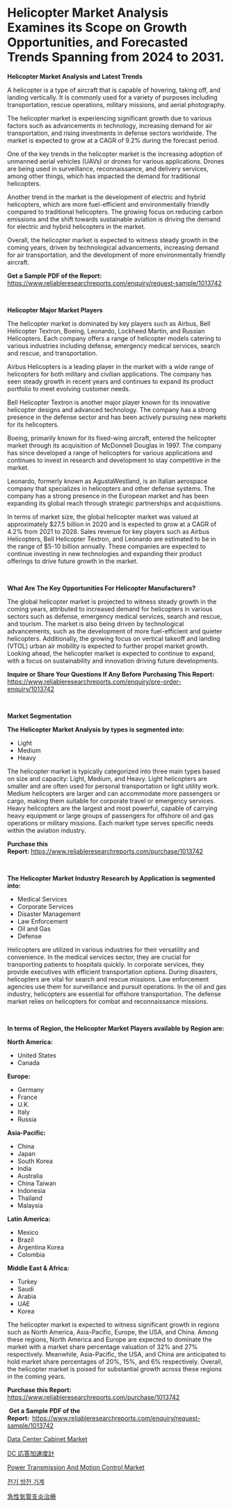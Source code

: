 <p><h1>Helicopter Market Analysis Examines its Scope on Growth Opportunities, and Forecasted Trends Spanning from 2024 to 2031.</h1></p><p><strong>Helicopter Market Analysis and Latest Trends</strong></p>
<p><p>A helicopter is a type of aircraft that is capable of hovering, taking off, and landing vertically. It is commonly used for a variety of purposes including transportation, rescue operations, military missions, and aerial photography.</p><p>The helicopter market is experiencing significant growth due to various factors such as advancements in technology, increasing demand for air transportation, and rising investments in defense sectors worldwide. The market is expected to grow at a CAGR of 9.2% during the forecast period.</p><p>One of the key trends in the helicopter market is the increasing adoption of unmanned aerial vehicles (UAVs) or drones for various applications. Drones are being used in surveillance, reconnaissance, and delivery services, among other things, which has impacted the demand for traditional helicopters.</p><p>Another trend in the market is the development of electric and hybrid helicopters, which are more fuel-efficient and environmentally friendly compared to traditional helicopters. The growing focus on reducing carbon emissions and the shift towards sustainable aviation is driving the demand for electric and hybrid helicopters in the market.</p><p>Overall, the helicopter market is expected to witness steady growth in the coming years, driven by technological advancements, increasing demand for air transportation, and the development of more environmentally friendly aircraft.</p></p>
<p><strong>Get a Sample PDF of the Report:&nbsp;</strong> <a href="https://www.reliableresearchreports.com/enquiry/request-sample/1013742">https://www.reliableresearchreports.com/enquiry/request-sample/1013742</a></p>
<p>&nbsp;</p>
<p><strong>Helicopter Major Market Players</strong></p>
<p><p>The helicopter market is dominated by key players such as Airbus, Bell Helicopter Textron, Boeing, Leonardo, Lockheed Martin, and Russian Helicopters. Each company offers a range of helicopter models catering to various industries including defense, emergency medical services, search and rescue, and transportation.</p><p>Airbus Helicopters is a leading player in the market with a wide range of helicopters for both military and civilian applications. The company has seen steady growth in recent years and continues to expand its product portfolio to meet evolving customer needs.</p><p>Bell Helicopter Textron is another major player known for its innovative helicopter designs and advanced technology. The company has a strong presence in the defense sector and has been actively pursuing new markets for its helicopters.</p><p>Boeing, primarily known for its fixed-wing aircraft, entered the helicopter market through its acquisition of McDonnell Douglas in 1997. The company has since developed a range of helicopters for various applications and continues to invest in research and development to stay competitive in the market.</p><p>Leonardo, formerly known as AgustaWestland, is an Italian aerospace company that specializes in helicopters and other defense systems. The company has a strong presence in the European market and has been expanding its global reach through strategic partnerships and acquisitions.</p><p>In terms of market size, the global helicopter market was valued at approximately $27.5 billion in 2020 and is expected to grow at a CAGR of 4.2% from 2021 to 2028. Sales revenue for key players such as Airbus Helicopters, Bell Helicopter Textron, and Leonardo are estimated to be in the range of $5-10 billion annually. These companies are expected to continue investing in new technologies and expanding their product offerings to drive future growth in the market.</p></p>
<p>&nbsp;</p>
<p><strong>What Are The Key Opportunities For Helicopter Manufacturers?</strong></p>
<p><p>The global helicopter market is projected to witness steady growth in the coming years, attributed to increased demand for helicopters in various sectors such as defense, emergency medical services, search and rescue, and tourism. The market is also being driven by technological advancements, such as the development of more fuel-efficient and quieter helicopters. Additionally, the growing focus on vertical takeoff and landing (VTOL) urban air mobility is expected to further propel market growth. Looking ahead, the helicopter market is expected to continue to expand, with a focus on sustainability and innovation driving future developments.</p></p>
<p><strong>Inquire or Share Your Questions If Any Before Purchasing This Report:</strong> <a href="https://www.reliableresearchreports.com/enquiry/pre-order-enquiry/1013742">https://www.reliableresearchreports.com/enquiry/pre-order-enquiry/1013742</a></p>
<p>&nbsp;</p>
<p><strong>Market Segmentation</strong></p>
<p><strong>The Helicopter Market Analysis by types is segmented into:</strong></p>
<p><ul><li>Light</li><li>Medium</li><li>Heavy</li></ul></p>
<p><p>The helicopter market is typically categorized into three main types based on size and capacity: Light, Medium, and Heavy. Light helicopters are smaller and are often used for personal transportation or light utility work. Medium helicopters are larger and can accommodate more passengers or cargo, making them suitable for corporate travel or emergency services. Heavy helicopters are the largest and most powerful, capable of carrying heavy equipment or large groups of passengers for offshore oil and gas operations or military missions. Each market type serves specific needs within the aviation industry.</p></p>
<p><strong>Purchase this Report:&nbsp;</strong><a href="https://www.reliableresearchreports.com/purchase/1013742">https://www.reliableresearchreports.com/purchase/1013742</a></p>
<p>&nbsp;</p>
<p><strong>The Helicopter Market Industry Research by Application is segmented into:</strong></p>
<p><ul><li>Medical Services</li><li>Corporate Services</li><li>Disaster Management</li><li>Law Enforcement</li><li>Oil and Gas</li><li>Defense</li></ul></p>
<p><p>Helicopters are utilized in various industries for their versatility and convenience. In the medical services sector, they are crucial for transporting patients to hospitals quickly. In corporate services, they provide executives with efficient transportation options. During disasters, helicopters are vital for search and rescue missions. Law enforcement agencies use them for surveillance and pursuit operations. In the oil and gas industry, helicopters are essential for offshore transportation. The defense market relies on helicopters for combat and reconnaissance missions.</p></p>
<p>&nbsp;</p>
<p><strong>In terms of Region, the Helicopter Market Players available by Region are:</strong></p>
<p>
    <p> <strong> North America: </strong>
        <ul>
            <li>United States</li>
            <li>Canada</li>
        </ul>
        </p> 
    <p> <strong> Europe: </strong>
        <ul>
            <li>Germany</li>
            <li>France</li>
            <li>U.K.</li>
            <li>Italy</li>
            <li>Russia</li>
        </ul>
        </p> 
    <p> <strong> Asia-Pacific: </strong>
        <ul>
            <li>China</li>
            <li>Japan</li>
            <li>South Korea</li>
            <li>India</li>
            <li>Australia</li>
            <li>China Taiwan</li>
            <li>Indonesia</li>
            <li>Thailand</li>
            <li>Malaysia</li>
        </ul>
        </p> 
    <p> <strong> Latin America: </strong>
        <ul>
            <li>Mexico</li>
            <li>Brazil</li>
            <li>Argentina Korea</li>
            <li>Colombia</li>
        </ul>
        </p> 
    <p> <strong> Middle East & Africa: </strong>
        <ul>
            <li>Turkey</li>
            <li>Saudi</li>
            <li>Arabia</li>
            <li>UAE</li>
            <li>Korea</li>
        </ul>
    </p>
    </p>
<p><p>The helicopter market is expected to witness significant growth in regions such as North America, Asia-Pacific, Europe, the USA, and China. Among these regions, North America and Europe are expected to dominate the market with a market share percentage valuation of 32% and 27% respectively. Meanwhile, Asia-Pacific, the USA, and China are anticipated to hold market share percentages of 20%, 15%, and 6% respectively. Overall, the helicopter market is poised for substantial growth across these regions in the coming years.</p></p>
<p><strong>Purchase this Report: </strong><a href="https://www.reliableresearchreports.com/purchase/1013742">https://www.reliableresearchreports.com/purchase/1013742</a></p>
<p>&nbsp;<strong>Get a Sample PDF of the Report:&nbsp;&nbsp;</strong><a href="https://www.reliableresearchreports.com/enquiry/request-sample/1013742">https://www.reliableresearchreports.com/enquiry/request-sample/1013742</a></p>
<p><strong></strong></p>
<p><p><a href="https://issuu.com/reportprime-2/docs/data-center-cabinet-market-size-2030.pptx">Data Center Cabinet Market</a></p><p><a href="https://medium.com/@andrade7361/dc%E5%BF%9C%E7%AD%94%E3%82%A2%E3%82%AF%E3%82%BB%E3%83%A9-e259fd511fd3">DC 応答加速度計</a></p><p><a href="https://github.com/okotobwrhuteie/Market-Research-Report-List-1/blob/main/power-transmission-and-motion-control-market.md">Power Transmission And Motion Control Market</a></p><p><a href="https://medium.com/@dolphinka10/%EC%A0%84%EA%B8%B0-%EB%B0%A9%EC%A0%84-%EA%B8%B0%EA%B3%84-%EC%8B%9C%EC%9E%A5-%EC%8B%9C%EC%9E%A5-%EC%A0%90%EC%9C%A0%EC%9C%A8-%EC%8B%9C%EC%9E%A5-%EB%8F%99%ED%96%A5-%EB%B0%8F-%EB%AF%B8%EB%9E%98-%EC%84%B1%EC%9E%A5-%ED%83%90%EC%83%89-5412c8ff7562">전기 방전 기계</a></p><p><a href="https://medium.com/@andrade7361/%E6%80%A5%E6%80%A7%E6%B0%97%E7%AE%A1%E6%94%AF%E7%82%8E%E6%B2%BB%E7%99%82%E5%B8%82%E5%A0%B4%E3%83%AC%E3%83%9D%E3%83%BC%E3%83%88%E3%81%AF-%E3%81%93%E3%81%AE%E5%B8%82%E5%A0%B4%E3%81%AE%E6%9C%80%E6%96%B0%E3%81%AE%E3%83%88%E3%83%AC%E3%83%B3%E3%83%89%E3%82%84%E6%88%90%E9%95%B7%E6%A9%9F%E4%BC%9A%E3%82%92%E6%98%8E%E3%82%89%E3%81%8B%E3%81%AB%E3%81%97%E3%81%BE%E3%81%99-9fccf46a23e5">急性気管支炎治療</a></p></p>